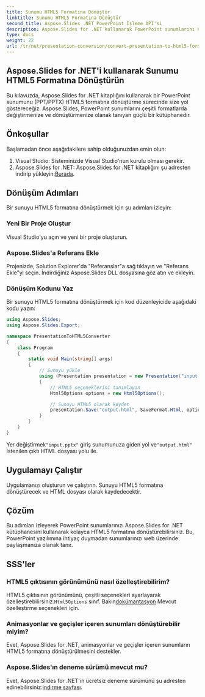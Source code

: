 ```yaml
---
title: Sunumu HTML5 Formatına Dönüştür
linktitle: Sunumu HTML5 Formatına Dönüştür
second_title: Aspose.Slides .NET PowerPoint İşleme API'si
description: Aspose.Slides for .NET kullanarak PowerPoint sunumlarını HTML5 formatına nasıl dönüştüreceğinizi öğrenin. Web paylaşımı için kolay ve etkili dönüştürme.
type: docs
weight: 22
url: /tr/net/presentation-conversion/convert-presentation-to-html5-format/
---
```

## Aspose.Slides for .NET'i kullanarak Sunumu HTML5 Formatına Dönüştürün

Bu kılavuzda, Aspose.Slides for .NET kitaplığını kullanarak bir PowerPoint sunumunu (PPT/PPTX) HTML5 formatına dönüştürme sürecinde size yol göstereceğiz. Aspose.Slides, PowerPoint sunumlarını çeşitli formatlarda değiştirmenize ve dönüştürmenize olanak tanıyan güçlü bir kütüphanedir.

## Önkoşullar

Başlamadan önce aşağıdakilere sahip olduğunuzdan emin olun:

1. Visual Studio: Sisteminizde Visual Studio'nun kurulu olması gerekir.
2.  Aspose.Slides for .NET: Aspose.Slides for .NET kitaplığını şu adresten indirip yükleyin:[Burada](https://downloads.aspose.com/slides/net).

## Dönüşüm Adımları

Bir sunuyu HTML5 formatına dönüştürmek için şu adımları izleyin:

### Yeni Bir Proje Oluştur

Visual Studio'yu açın ve yeni bir proje oluşturun.

### Aspose.Slides'a Referans Ekle

Projenizde, Solution Explorer'da "Referanslar"a sağ tıklayın ve "Referans Ekle"yi seçin. İndirdiğiniz Aspose.Slides DLL dosyasına göz atın ve ekleyin.

### Dönüşüm Kodunu Yaz

Bir sunuyu HTML5 formatına dönüştürmek için kod düzenleyicide aşağıdaki kodu yazın:

```csharp
using Aspose.Slides;
using Aspose.Slides.Export;

namespace PresentationToHTML5Converter
{
    class Program
    {
        static void Main(string[] args)
        {
            // Sunuyu yükle
            using (Presentation presentation = new Presentation("input.pptx"))
            {
                // HTML5 seçeneklerini tanımlayın
                Html5Options options = new Html5Options();

                // Sunuyu HTML5 olarak kaydet
                presentation.Save("output.html", SaveFormat.Html, options);
            }
        }
    }
}
```

 Yer değiştirmek`"input.pptx"` giriş sunumunuza giden yol ve`"output.html"` İstenilen çıktı HTML dosyası yolu ile.

## Uygulamayı Çalıştır

Uygulamanızı oluşturun ve çalıştırın. Sunuyu HTML5 formatına dönüştürecek ve HTML dosyası olarak kaydedecektir.

## Çözüm

Bu adımları izleyerek PowerPoint sunumlarınızı Aspose.Slides for .NET kütüphanesini kullanarak kolayca HTML5 formatına dönüştürebilirsiniz. Bu, PowerPoint yazılımına ihtiyaç duymadan sunumlarınızı web üzerinde paylaşmanıza olanak tanır.

## SSS'ler

### HTML5 çıktısının görünümünü nasıl özelleştirebilirim?

 HTML5 çıktısının görünümünü, çeşitli seçenekleri ayarlayarak özelleştirebilirsiniz.`Html5Options` sınıf. Bakın[dokümantasyon](https://reference.aspose.com/slides/net/aspose.slides.export/html5options) Mevcut özelleştirme seçenekleri için.

### Animasyonlar ve geçişler içeren sunumları dönüştürebilir miyim?

Evet, Aspose.Slides for .NET, animasyonlar ve geçişler içeren sunumların HTML5 formatına dönüştürülmesini destekler.

### Aspose.Slides'ın deneme sürümü mevcut mu?

 Evet, Aspose.Slides for .NET'in ücretsiz deneme sürümünü şu adresten edinebilirsiniz:[indirme sayfası](https://releases.aspose.com/slides/net).